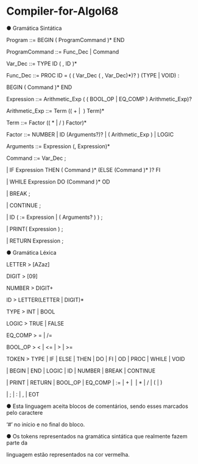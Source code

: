 # Compiler-for-Algol68


● Gramática Sintática


Program ::= BEGIN ( ProgramCommand )* END

ProgramCommand ::= Func_Dec | Command

Var_Dec ::= TYPE ID ( , ID )*

Func_Dec ::= PROC ID = ( ( Var_Dec ( , Var_Dec)*)? ) (TYPE | VOID) :

BEGIN ( Command )* END

Expression ::= Arithmetic_Exp ( ( BOOL_OP | EQ_COMP ) Arithmetic_Exp)?

Arithmetic_Exp ::= Term (( + | ­ ) Term)*

Term ::= Factor (( * | / ) Factor)*

Factor ::= NUMBER | ID (Arguments?)? | ( Arithmetic_Exp ) | LOGIC

Arguments ::= Expression (, Expression)*

Command ::= Var_Dec ;

| IF Expression THEN ( Command )* (ELSE (Command )* )? FI

| WHILE Expression DO (Command )* OD

| BREAK ;

| CONTINUE ;

| ID ( := Expression | ( Arguments? ) ) ;

| PRINT( Expression ) ;

| RETURN Expression ;



● Gramática Léxica


LETTER ­> [A­Za­z]

DIGIT ­> [0­9]

NUMBER ­> DIGIT+

ID ­> LETTER(LETTER | DIGIT)*

TYPE ­> INT | BOOL

LOGIC ­> TRUE | FALSE

EQ_COMP ­> = | /=

BOOL_OP ­> < | <= | > | >=

TOKEN ­> TYPE | IF | ELSE | THEN | DO | FI | OD | PROC | WHILE | VOID

| BEGIN | END | LOGIC | ID | NUMBER | BREAK | CONTINUE

| PRINT | RETURN | BOOL_OP | EQ_COMP | := | + | ­ | * | / | ( | )

| ; | : | , | EOT



● Esta linguagem aceita blocos de comentários, sendo esses marcados pelo caractere

‘#’ ​no início e no final do bloco.

● Os tokens representados na gramática sintática que realmente fazem parte da

linguagem estão representados na cor vermelha.
